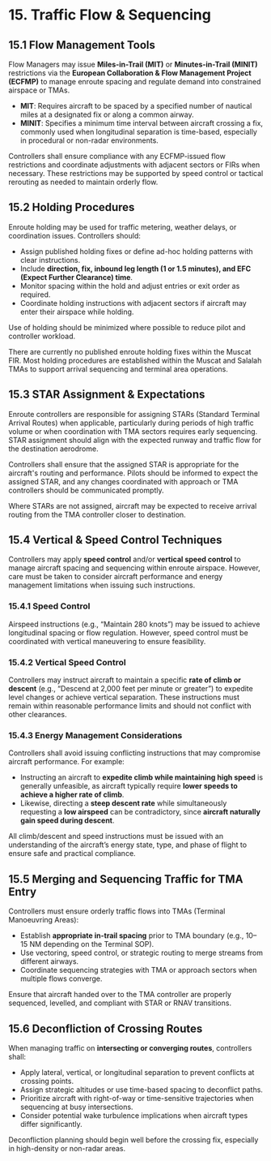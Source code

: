 # 15. Traffic Flow & Sequencing
## 15.1 Flow Management Tools
Flow Managers may issue **Miles-in-Trail (MIT)** or **Minutes-in-Trail (MINIT)** restrictions via the **European Collaboration & Flow Management Project (ECFMP)** to manage enroute spacing and regulate demand into constrained airspace or TMAs.

- **MIT**: Requires aircraft to be spaced by a specified number of nautical miles at a designated fix or along a common airway.
- **MINIT**: Specifies a minimum time interval between aircraft crossing a fix, commonly used when longitudinal separation is time-based, especially in procedural or non-radar environments.

Controllers shall ensure compliance with any ECFMP-issued flow restrictions and coordinate adjustments with adjacent sectors or FIRs when necessary. These restrictions may be supported by speed control or tactical rerouting as needed to maintain orderly flow.

## 15.2 Holding Procedures
Enroute holding may be used for traffic metering, weather delays, or coordination issues. Controllers should:

- Assign published holding fixes or define ad-hoc holding patterns with clear instructions.
- Include **direction, fix, inbound leg length (1 or 1.5 minutes), and EFC (Expect Further Clearance) time**.
- Monitor spacing within the hold and adjust entries or exit order as required.
- Coordinate holding instructions with adjacent sectors if aircraft may enter their airspace while holding.

Use of holding should be minimized where possible to reduce pilot and controller workload.

There are currently no published enroute holding fixes within the Muscat FIR. Most holding procedures are established within the Muscat and Salalah TMAs to support arrival sequencing and terminal area operations.

## 15.3 STAR Assignment & Expectations
Enroute controllers are responsible for assigning STARs (Standard Terminal Arrival Routes) when applicable, particularly during periods of high traffic volume or when coordination with TMA sectors requires early sequencing. STAR assignment should align with the expected runway and traffic flow for the destination aerodrome.

Controllers shall ensure that the assigned STAR is appropriate for the aircraft's routing and performance. Pilots should be informed to expect the assigned STAR, and any changes coordinated with approach or TMA controllers should be communicated promptly.

Where STARs are not assigned, aircraft may be expected to receive arrival routing from the TMA controller closer to destination.

## 15.4 Vertical & Speed Control Techniques
Controllers may apply **speed control** and/or **vertical speed control** to manage aircraft spacing and sequencing within enroute airspace. However, care must be taken to consider aircraft performance and energy management limitations when issuing such instructions.

### 15.4.1 Speed Control
Airspeed instructions (e.g., “Maintain 280 knots”) may be issued to achieve longitudinal spacing or flow regulation. However, speed control must be coordinated with vertical maneuvering to ensure feasibility.

### 15.4.2 Vertical Speed Control
Controllers may instruct aircraft to maintain a specific **rate of climb or descent** (e.g., “Descend at 2,000 feet per minute or greater”) to expedite level changes or achieve vertical separation. These instructions must remain within reasonable performance limits and should not conflict with other clearances.

### 15.4.3 Energy Management Considerations
Controllers shall avoid issuing conflicting instructions that may compromise aircraft performance. For example:

- Instructing an aircraft to **expedite climb while maintaining high speed** is generally unfeasible, as aircraft typically require **lower speeds to achieve a higher rate of climb**.
- Likewise, directing a **steep descent rate** while simultaneously requesting a **low airspeed** can be contradictory, since **aircraft naturally gain speed during descent**.

All climb/descent and speed instructions must be issued with an understanding of the aircraft’s energy state, type, and phase of flight to ensure safe and practical compliance.

## 15.5 Merging and Sequencing Traffic for TMA Entry
Controllers must ensure orderly traffic flows into TMAs (Terminal Manoeuvring Areas):

- Establish **appropriate in-trail spacing** prior to TMA boundary (e.g., 10–15 NM depending on the Terminal SOP).
- Use vectoring, speed control, or strategic routing to merge streams from different airways.
- Coordinate sequencing strategies with TMA or approach sectors when multiple flows converge.

Ensure that aircraft handed over to the TMA controller are properly sequenced, levelled, and compliant with STAR or RNAV transitions.

## 15.6 Deconfliction of Crossing Routes
When managing traffic on **intersecting or converging routes**, controllers shall:

- Apply lateral, vertical, or longitudinal separation to prevent conflicts at crossing points.
- Assign strategic altitudes or use time-based spacing to deconflict paths.
- Prioritize aircraft with right-of-way or time-sensitive trajectories when sequencing at busy intersections.
- Consider potential wake turbulence implications when aircraft types differ significantly.

Deconfliction planning should begin well before the crossing fix, especially in high-density or non-radar areas.